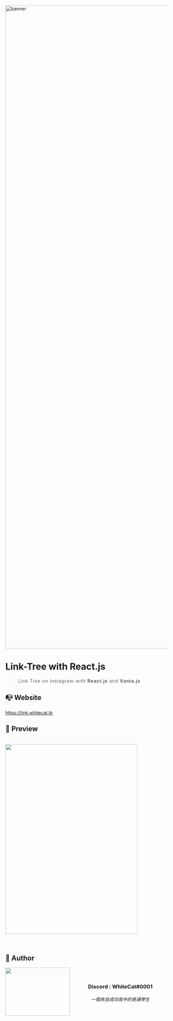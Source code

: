 <img width="2000" align="center" alt="banner" src="https://media.discordapp.net/attachments/418758998175776778/999734845511045200/Link_Tree.png?width=1919&height=640">  


<h1 align=start >Link-Tree with React.js</h1>
<div align=start style="letter-spacing: 1px">

>  Link Tree on Instagram with **React.js** and **Vanta.js**
</div>  

## 📭 Website

<a style="font-size: 20px; letter-spacing: 1px;" href="https://link.whitecat.tk/">https://link.whitecat.tk</a>

## 📁 Preview
<br>
<img src="https://media.discordapp.net/attachments/418758998175776778/999731333750329364/unknown.png?width=628&height=903" width="410" height="590">
<br>
<br>
<br>

## 📮 Author
<img width="200" height="150" align="left" style="float: left; margin: 0 10px 0 0;" alt="" src="https://media.discordapp.net/attachments/418758998175776778/936241615188672552/56942_ccexpress.png">  
<h3> &nbsp
<h3 align=center>Discord : WhiteCat#0001</h3>
<h6 align=center>一個來自成功高中的普通學生</h3>
